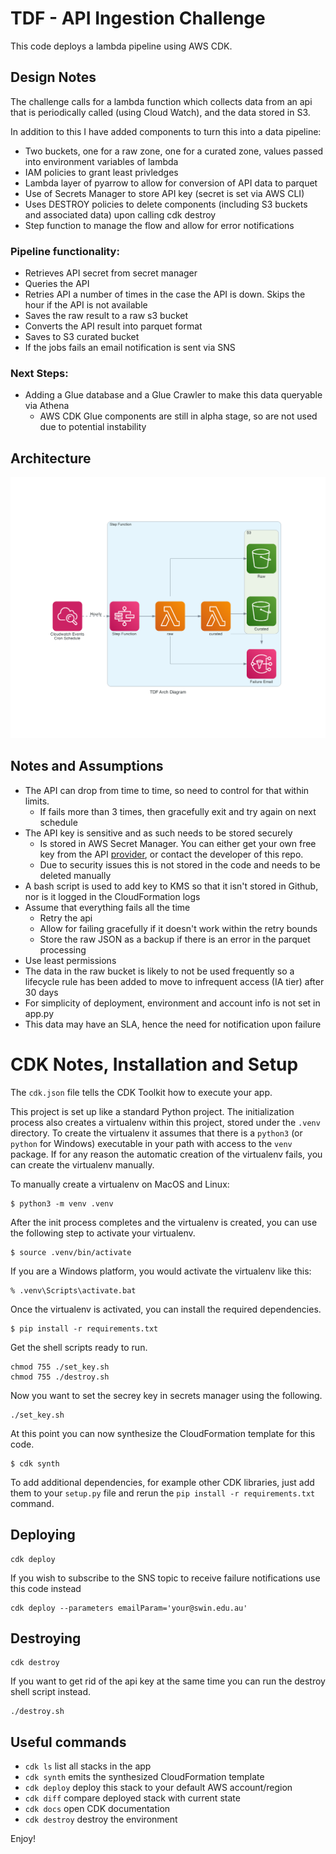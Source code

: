 
# TDF - API Ingestion Challenge

This code deploys a lambda pipeline using AWS CDK. 

## Design Notes

The challenge calls for a lambda function which collects data from an api that is periodically called (using Cloud Watch), and the data stored in S3.

In addition to this I have added components to turn this into a data pipeline:
* Two buckets, one for a raw zone, one for a curated zone, values passed into environment variables of lambda
* IAM policies to grant least privledges
* Lambda layer of pyarrow to allow for conversion of API data to parquet
* Use of Secrets Manager to store API key (secret is set via AWS CLI)
* Uses DESTROY policies to delete components (including S3 buckets and associated data) upon calling cdk destroy
* Step function to manage the flow and allow for error notifications

### Pipeline functionality:
* Retrieves API secret from secret manager
* Queries the API
* Retries API a number of times in the case the API is down. Skips the hour if the API is not available
* Saves the raw result to a raw s3 bucket
* Converts the API result into parquet format
* Saves to S3 curated bucket
* If the jobs fails an email notification is sent via SNS

### Next Steps:
* Adding a Glue database and a Glue Crawler to make this data queryable via Athena
  * AWS CDK Glue components are still in alpha stage, so are not used due to potential instability

## Architecture
![TDF Architecture](tdf_arch_diagram.png)

## Notes and Assumptions

* The API can drop from time to time, so need to control for that within limits. 
  * If fails more than 3 times, then gracefully exit and try again on next schedule
* The API key is sensitive and as such needs to be stored securely
  * Is stored in AWS Secret Manager. You can either get your own free key from the API [provider](https://www.weatherapi.com), or contact the developer of this repo.
  * Due to security issues this is not stored in the code and needs to be deleted manually
* A bash script is used to add key to KMS so that it isn't stored in Github, nor is it logged in the CloudFormation logs
* Assume that everything fails all the time
  * Retry the api
  * Allow for failing gracefully if it doesn't work within the retry bounds
  * Store the raw JSON as a backup if there is an error in the parquet processing
* Use least permissions
* The data in the raw bucket is likely to not be used frequently so a lifecycle rule has been added to move to infrequent access (IA tier) after 30 days
* For simplicity of deployment, environment and account info is not set in app.py
* This data may have an SLA, hence the need for notification upon failure

  
# CDK Notes, Installation and Setup

The `cdk.json` file tells the CDK Toolkit how to execute your app.

This project is set up like a standard Python project.  The initialization
process also creates a virtualenv within this project, stored under the `.venv`
directory.  To create the virtualenv it assumes that there is a `python3`
(or `python` for Windows) executable in your path with access to the `venv`
package. If for any reason the automatic creation of the virtualenv fails,
you can create the virtualenv manually.

To manually create a virtualenv on MacOS and Linux:

```
$ python3 -m venv .venv
```

After the init process completes and the virtualenv is created, you can use the following
step to activate your virtualenv.

```
$ source .venv/bin/activate
```

If you are a Windows platform, you would activate the virtualenv like this:

```
% .venv\Scripts\activate.bat
```

Once the virtualenv is activated, you can install the required dependencies.

```
$ pip install -r requirements.txt
```

Get the shell scripts ready to run.

```
chmod 755 ./set_key.sh
chmod 755 ./destroy.sh
```

Now you want to set the secrey key in secrets manager using the following.

```
./set_key.sh
```

At this point you can now synthesize the CloudFormation template for this code.

```
$ cdk synth
```

To add additional dependencies, for example other CDK libraries, just add
them to your `setup.py` file and rerun the `pip install -r requirements.txt`
command.

## Deploying
```
cdk deploy
```

If you wish to subscribe to the SNS topic to receive failure notifications use this code instead
```
cdk deploy --parameters emailParam='your@swin.edu.au'
```

## Destroying
```
cdk destroy
```

If you want to get rid of the api key at the same time you can run the destroy shell script instead.
```
./destroy.sh
```

## Useful commands

 * `cdk ls`          list all stacks in the app
 * `cdk synth`       emits the synthesized CloudFormation template
 * `cdk deploy`      deploy this stack to your default AWS account/region
 * `cdk diff`        compare deployed stack with current state
 * `cdk docs`        open CDK documentation
 * `cdk destroy`     destroy the environment 

Enjoy!
